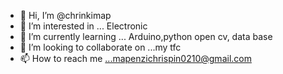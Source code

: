 - 👋 Hi, I’m @chrinkimap
- 👀 I’m interested in ... Electronic
- 🌱 I’m currently learning ... Arduino,python open cv, data base
- 💞️ I’m looking to collaborate on ...my tfc
- 📫 How to reach me ...mapenzichrispin0210@gmail.com

<!---
chrinkimap/chrinkimap is a ✨ special ✨ repository because its `README.md` (this file) appears on your GitHub profile.
You can click the Preview link to take a look at your changes.
--->

